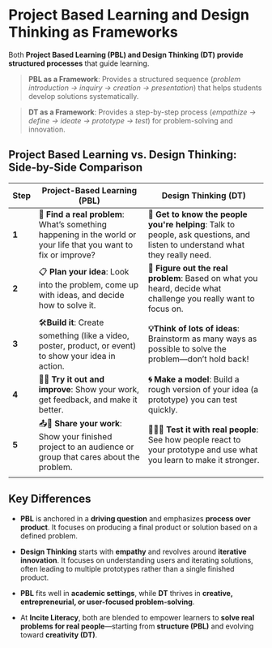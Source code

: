 # **Project Based Learning and Design Thinking as Frameworks**  
<!-- toc -->
Both **Project Based Learning (PBL) and Design Thinking (DT) provide structured processes** that guide learning.  

> **PBL as a Framework**: Provides a structured sequence (*problem introduction → inquiry → creation → presentation*) that helps students develop solutions systematically.  

> **DT as a Framework**: Provides a step-by-step process (*empathize → define → ideate → prototype → test*) for problem-solving and innovation.  

## Project Based Learning vs. Design Thinking: Side-by-Side Comparison

| **Step** | **Project-Based Learning (PBL)**                                                                                  | **Design Thinking (DT)**                                                                                                     |
| -------- | ----------------------------------------------------------------------------------------------------------------- | ---------------------------------------------------------------------------------------------------------------------------- |
| **1**    | 👀 **Find a real problem**: What’s something happening in the world or your life that you want to fix or improve? | **👥 Get to know the people you're helping**: Talk to people, ask questions, and listen to understand what they really need. |
| **2**    | 📋 **Plan your idea**: Look into the problem, come up with ideas, and decide how to solve it.                     | **🚩 Figure out the real problem**: Based on what you heard, decide what challenge you really want to focus on.              |
| **3**    | 🛠️**Build it**: Create something (like a video, poster, product, or event) to show your idea in action.          | **💡Think of lots of ideas**: Brainstorm as many ways as possible to solve the problem—don’t hold back!                      |
| **4**    | 🤸🏽 **Try it out and improve**: Show your work, get feedback, and make it better.                                | **🌀 Make a model**: Build a rough version of your idea (a prototype) you can test quickly.                                  |
| **5**    | 📤👥 **Share your work**: Show your finished project to an audience or group that cares about the problem.        | **🧑🏽‍🔬 Test it with real people**: See how people react to your prototype and use what you learn to make it stronger.     |
|          |                                                                                                                   |                                                                                                                              |
## Key Differences

- **PBL** is anchored in a **driving question** and emphasizes **process over product**.  It focuses on producing a final product or solution based on a defined problem. 

- **Design Thinking** starts with **empathy** and revolves around **iterative innovation**.  It focuses on understanding users and iterating solutions, often leading to multiple prototypes rather than a single finished product. 

- **PBL** fits well in **academic settings**, while **DT** thrives in **creative, entrepreneurial, or user-focused problem-solving**.  

- At **Incite Literacy**, both are blended to empower learners to **solve real problems for real people**—starting from **structure (PBL)** and evolving toward **creativity (DT)**.


